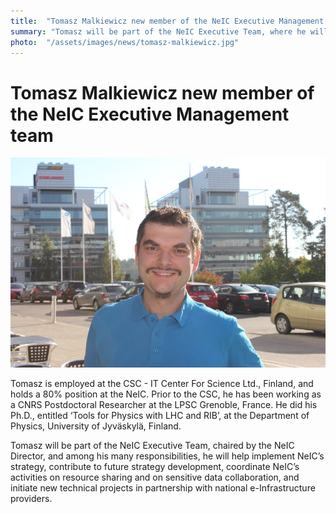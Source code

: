 ```yaml
---
title:  "Tomasz Malkiewicz new member of the NeIC Executive Management team"
summary: "Tomasz will be part of the NeIC Executive Team, where he will help implement strategy, contribute to future strategy development, coordinate NeIC’s activities on resource sharing and sensitive data collaboration, and initiate new technical projects."
photo:  "/assets/images/news/tomasz-malkiewicz.jpg"
---
```


Tomasz Malkiewicz new member of the NeIC Executive Management team
==================================================================

<a href="/assets/images/news/tomasz-malkiewicz.jpg"><img class="smallpic" src="/assets/images/news/tomasz-malkiewicz.jpg"></a>

Tomasz is employed at the CSC - IT Center For Science Ltd., Finland, and holds a 80% position at the NeIC. Prior to the CSC, he has been working as a CNRS Postdoctoral Researcher at the LPSC Grenoble, France. He did his Ph.D., entitled ‘Tools for Physics with LHC and RIB’, at the Department of Physics, University of Jyväskylä, Finland.

Tomasz will be part of the NeIC Executive Team, chaired by the NeIC Director, and among his many responsibilities, he will help implement NeIC’s strategy, contribute to future strategy development, coordinate NeIC’s activities on resource sharing and on sensitive data collaboration, and initiate new technical projects in partnership with national e-Infrastructure providers.

